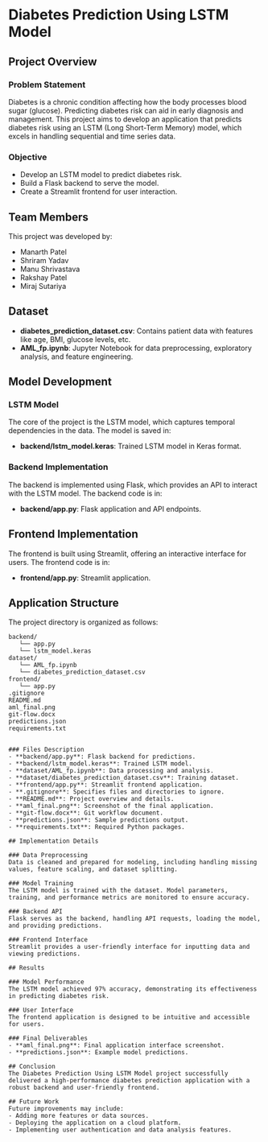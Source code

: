 # Diabetes Prediction Using LSTM Model

## Project Overview

### Problem Statement
Diabetes is a chronic condition affecting how the body processes blood sugar (glucose). Predicting diabetes risk can aid in early diagnosis and management. This project aims to develop an application that predicts diabetes risk using an LSTM (Long Short-Term Memory) model, which excels in handling sequential and time series data.

### Objective
- Develop an LSTM model to predict diabetes risk.
- Build a Flask backend to serve the model.
- Create a Streamlit frontend for user interaction.

## Team Members
This project was developed by:
- Manarth Patel
- Shriram Yadav
- Manu Shrivastava
- Rakshay Patel
- Miraj Sutariya

## Dataset
- **diabetes_prediction_dataset.csv**: Contains patient data with features like age, BMI, glucose levels, etc.
- **AML_fp.ipynb**: Jupyter Notebook for data preprocessing, exploratory analysis, and feature engineering.

## Model Development

### LSTM Model
The core of the project is the LSTM model, which captures temporal dependencies in the data. The model is saved in:
- **backend/lstm_model.keras**: Trained LSTM model in Keras format.

### Backend Implementation
The backend is implemented using Flask, which provides an API to interact with the LSTM model. The backend code is in:
- **backend/app.py**: Flask application and API endpoints.

## Frontend Implementation
The frontend is built using Streamlit, offering an interactive interface for users. The frontend code is in:
- **frontend/app.py**: Streamlit application.


## Application Structure


The project directory is organized as follows:

```plaintext
backend/
   └── app.py
   └── lstm_model.keras
dataset/
   └── AML_fp.ipynb
   └── diabetes_prediction_dataset.csv
frontend/
   └── app.py
.gitignore
README.md
aml_final.png
git-flow.docx
predictions.json
requirements.txt


### Files Description
- **backend/app.py**: Flask backend for predictions.
- **backend/lstm_model.keras**: Trained LSTM model.
- **dataset/AML_fp.ipynb**: Data processing and analysis.
- **dataset/diabetes_prediction_dataset.csv**: Training dataset.
- **frontend/app.py**: Streamlit frontend application.
- **.gitignore**: Specifies files and directories to ignore.
- **README.md**: Project overview and details.
- **aml_final.png**: Screenshot of the final application.
- **git-flow.docx**: Git workflow document.
- **predictions.json**: Sample predictions output.
- **requirements.txt**: Required Python packages.

## Implementation Details

### Data Preprocessing
Data is cleaned and prepared for modeling, including handling missing values, feature scaling, and dataset splitting.

### Model Training
The LSTM model is trained with the dataset. Model parameters, training, and performance metrics are monitored to ensure accuracy.

### Backend API
Flask serves as the backend, handling API requests, loading the model, and providing predictions.

### Frontend Interface
Streamlit provides a user-friendly interface for inputting data and viewing predictions.

## Results

### Model Performance
The LSTM model achieved 97% accuracy, demonstrating its effectiveness in predicting diabetes risk.

### User Interface
The frontend application is designed to be intuitive and accessible for users.

### Final Deliverables
- **aml_final.png**: Final application interface screenshot.
- **predictions.json**: Example model predictions.

## Conclusion
The Diabetes Prediction Using LSTM Model project successfully delivered a high-performance diabetes prediction application with a robust backend and user-friendly frontend.

## Future Work
Future improvements may include:
- Adding more features or data sources.
- Deploying the application on a cloud platform.
- Implementing user authentication and data analysis features.

